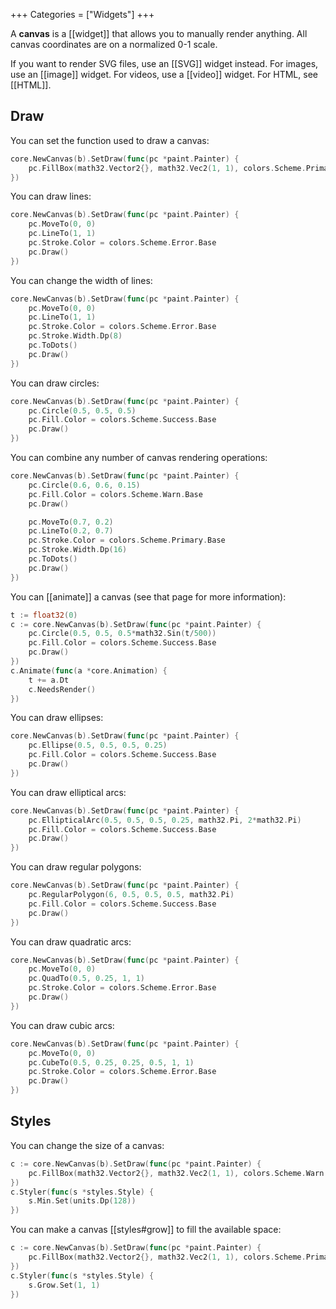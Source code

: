 +++
Categories = ["Widgets"]
+++

A **canvas** is a [[widget]] that allows you to manually render anything. All canvas coordinates are on a normalized 0-1 scale.

If you want to render SVG files, use an [[SVG]] widget instead. For images, use an [[image]] widget. For videos, use a [[video]] widget. For HTML, see [[HTML]].

## Draw

You can set the function used to draw a canvas:

```Go
core.NewCanvas(b).SetDraw(func(pc *paint.Painter) {
    pc.FillBox(math32.Vector2{}, math32.Vec2(1, 1), colors.Scheme.Primary.Base)
})
```

You can draw lines:

```Go
core.NewCanvas(b).SetDraw(func(pc *paint.Painter) {
    pc.MoveTo(0, 0)
    pc.LineTo(1, 1)
    pc.Stroke.Color = colors.Scheme.Error.Base
    pc.Draw()
})
```

You can change the width of lines:

```Go
core.NewCanvas(b).SetDraw(func(pc *paint.Painter) {
    pc.MoveTo(0, 0)
    pc.LineTo(1, 1)
    pc.Stroke.Color = colors.Scheme.Error.Base
    pc.Stroke.Width.Dp(8)
    pc.ToDots()
    pc.Draw()
})
```

You can draw circles:

```Go
core.NewCanvas(b).SetDraw(func(pc *paint.Painter) {
    pc.Circle(0.5, 0.5, 0.5)
    pc.Fill.Color = colors.Scheme.Success.Base
    pc.Draw()
})
```

You can combine any number of canvas rendering operations:

```Go
core.NewCanvas(b).SetDraw(func(pc *paint.Painter) {
    pc.Circle(0.6, 0.6, 0.15)
    pc.Fill.Color = colors.Scheme.Warn.Base
    pc.Draw()

    pc.MoveTo(0.7, 0.2)
    pc.LineTo(0.2, 0.7)
    pc.Stroke.Color = colors.Scheme.Primary.Base
    pc.Stroke.Width.Dp(16)
    pc.ToDots()
    pc.Draw()
})
```

You can [[animate]] a canvas (see that page for more information):

```Go
t := float32(0)
c := core.NewCanvas(b).SetDraw(func(pc *paint.Painter) {
    pc.Circle(0.5, 0.5, 0.5*math32.Sin(t/500))
    pc.Fill.Color = colors.Scheme.Success.Base
    pc.Draw()
})
c.Animate(func(a *core.Animation) {
    t += a.Dt
    c.NeedsRender()
})
```

You can draw ellipses:

```Go
core.NewCanvas(b).SetDraw(func(pc *paint.Painter) {
    pc.Ellipse(0.5, 0.5, 0.5, 0.25)
    pc.Fill.Color = colors.Scheme.Success.Base
    pc.Draw()
})
```

You can draw elliptical arcs:

```Go
core.NewCanvas(b).SetDraw(func(pc *paint.Painter) {
    pc.EllipticalArc(0.5, 0.5, 0.5, 0.25, math32.Pi, 2*math32.Pi)
    pc.Fill.Color = colors.Scheme.Success.Base
    pc.Draw()
})
```

You can draw regular polygons:

```Go
core.NewCanvas(b).SetDraw(func(pc *paint.Painter) {
    pc.RegularPolygon(6, 0.5, 0.5, 0.5, math32.Pi)
    pc.Fill.Color = colors.Scheme.Success.Base
    pc.Draw()
})
```

You can draw quadratic arcs:

```Go
core.NewCanvas(b).SetDraw(func(pc *paint.Painter) {
    pc.MoveTo(0, 0)
    pc.QuadTo(0.5, 0.25, 1, 1)
    pc.Stroke.Color = colors.Scheme.Error.Base
    pc.Draw()
})
```

You can draw cubic arcs:

```Go
core.NewCanvas(b).SetDraw(func(pc *paint.Painter) {
    pc.MoveTo(0, 0)
    pc.CubeTo(0.5, 0.25, 0.25, 0.5, 1, 1)
    pc.Stroke.Color = colors.Scheme.Error.Base
    pc.Draw()
})
```

## Styles

You can change the size of a canvas:

```Go
c := core.NewCanvas(b).SetDraw(func(pc *paint.Painter) {
    pc.FillBox(math32.Vector2{}, math32.Vec2(1, 1), colors.Scheme.Warn.Base)
})
c.Styler(func(s *styles.Style) {
    s.Min.Set(units.Dp(128))
})
```

You can make a canvas [[styles#grow]] to fill the available space:

```Go
c := core.NewCanvas(b).SetDraw(func(pc *paint.Painter) {
    pc.FillBox(math32.Vector2{}, math32.Vec2(1, 1), colors.Scheme.Primary.Base)
})
c.Styler(func(s *styles.Style) {
    s.Grow.Set(1, 1)
})
```
